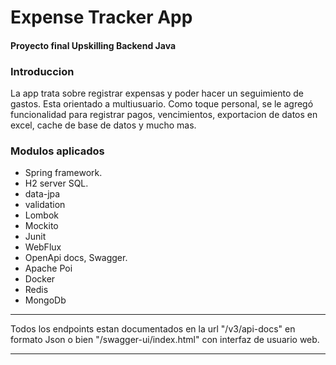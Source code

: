 # Expense Tracker App

#### Proyecto final Upskilling Backend Java

### Introduccion
La app trata sobre registrar expensas y poder hacer un seguimiento de gastos. Esta orientado a multiusuario. Como toque personal, se le agregó funcionalidad para registrar pagos, vencimientos, exportacion de datos en excel, cache de base de datos y mucho mas.

### Modulos aplicados
- Spring framework.
- H2 server SQL.
- data-jpa
- validation
- Lombok
- Mockito
- Junit
- WebFlux
- OpenApi docs, Swagger.
- Apache Poi
- Docker
- Redis
- MongoDb

---

Todos los endpoints estan documentados en la url "/v3/api-docs" en formato Json o bien "/swagger-ui/index.html" con interfaz de usuario web.

---
